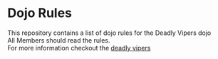Dojo Rules
==========

This repository contains a list of dojo rules for the Deadly Vipers dojo  
All Members should read the rules.  
For more information checkout the [deadly vipers](https://github.com/deadlyvipers)

